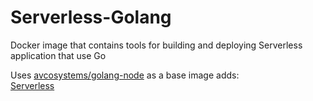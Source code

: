 # Serverless-Golang
Docker image that contains tools for building and deploying Serverless application that use Go


Uses [avcosystems/golang-node](https://github.com/avcosystems/golang-node) as a base image adds:  
[Serverless](https://serverless.com/)
